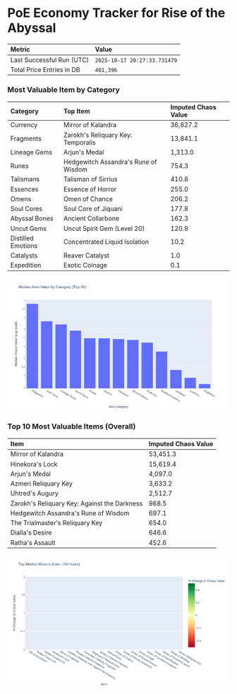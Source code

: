 # PoE Economy Tracker for Rise of the Abyssal

<!-- START_MAINTENANCE -->
| Metric | Value |
|:---|:---|
| Last Successful Run (UTC) | `2025-10-17 20:27:33.731479` |
| Total Price Entries in DB | `401,396` |

<!-- END_MAINTENANCE -->

<!-- START_DATAFRAME_DEBUG -->
<!-- END_DATAFRAME_DEBUG -->

<!-- START_CATEGORY_ANALYSIS -->
### Most Valuable Item by Category
| Category | Top Item | Imputed Chaos Value |
| :--- | :--- | :--- |
| Currency | Mirror of Kalandra | 36,827.2 |
| Fragments | Zarokh's Reliquary Key: Temporalis | 13,841.1 |
| Lineage Gems | Arjun's Medal | 1,313.0 |
| Runes | Hedgewitch Assandra's Rune of Wisdom | 754.3 |
| Talismans | Talisman of Sirrius | 410.8 |
| Essences | Essence of Horror | 255.0 |
| Omens | Omen of Chance | 206.2 |
| Soul Cores | Soul Core of Jiquani | 177.8 |
| Abyssal Bones | Ancient Collarbone | 162.3 |
| Uncut Gems | Uncut Spirit Gem (Level 20) | 120.9 |
| Distilled Emotions | Concentrated Liquid Isolation | 10.2 |
| Catalysts | Reaver Catalyst | 1.0 |
| Expedition | Exotic Coinage | 0.1 |


![Category Analysis Chart](charts/category_analysis.png)
<!-- END_ANALYSIS -->

<!-- START_ANALYSIS -->
### Top 10 Most Valuable Items (Overall)
| Item | Imputed Chaos Value |
| :--- | :--- |
| Mirror of Kalandra | 53,451.3 |
| Hinekora's Lock | 15,619.4 |
| Arjun's Medal | 4,097.0 |
| Azmeri Reliquary Key | 3,633.2 |
| Uhtred's Augury | 2,512.7 |
| Zarokh's Reliquary Key: Against the Darkness | 968.5 |
| Hedgewitch Assandra's Rune of Wisdom | 697.1 |
| The Trialmaster's Reliquary Key | 654.0 |
| Dialla's Desire | 646.6 |
| Ratha's Assault | 452.6 |


![Market Movers Chart](charts/market_movers.png)
<!-- END_ANALYSIS -->
